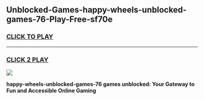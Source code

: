 
## Unblocked-Games-happy-wheels-unblocked-games-76-Play-Free-sf70e
<h3>
<a href="https://premium76.site?title=happy-wheels-unblocked-games-76&ref=20A">CLICK TO PLAY</a></h3>
<hr>

<h3>
<a href="https://premium76.site?title=happy-wheels-unblocked-games-76&ref=20A">CLICK 2 PLAY</a>
  
</h3>

<a href="https://premium76.site?title=happy-wheels-unblocked-games-76&ref=20A"><img src="https://clearcache.store/games.png"></a>


**happy-wheels-unblocked-games-76 games unblocked: Your Gateway to Fun and Accessible Online Gaming**
